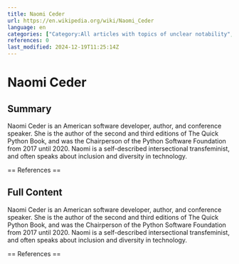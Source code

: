```yaml
---
title: Naomi Ceder
url: https://en.wikipedia.org/wiki/Naomi_Ceder
language: en
categories: ["Category:All articles with topics of unclear notability", "Category:All orphaned articles", "Category:All stub articles", "Category:American computer specialist stubs", "Category:American software engineers", "Category:Articles with hCards", "Category:Articles with multiple maintenance issues", "Category:Articles with topics of unclear notability from March 2019", "Category:Biography articles with topics of unclear notability", "Category:Living people", "Category:Orphaned articles from September 2023", "Category:Python (programming language) people", "Category:Year of birth missing (living people)"]
references: 0
last_modified: 2024-12-19T11:25:14Z
---
```


# Naomi Ceder

## Summary

Naomi Ceder is an American software developer, author, and conference speaker. She is the author of the second and third editions of The Quick Python Book, and was the Chairperson of the Python Software Foundation from 2017 until 2020. Naomi is a self-described intersectional transfeminist, and often speaks about inclusion and diversity in technology.


== References ==

## Full Content

Naomi Ceder is an American software developer, author, and conference speaker. She is the author of the second and third editions of The Quick Python Book, and was the Chairperson of the Python Software Foundation from 2017 until 2020. Naomi is a self-described intersectional transfeminist, and often speaks about inclusion and diversity in technology.


== References ==
